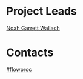 # Project Leads

[Noah Garrett Wallach](https://dyn.slack.com/team/nwallach)

# Contacts

[#flowproc](https://dyn.slack.com/messages/flowproc)

